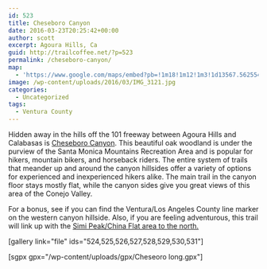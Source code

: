 ```yaml
---
id: 523
title: Cheseboro Canyon
date: 2016-03-23T20:25:42+00:00
author: scott
excerpt: Agoura Hills, Ca
guid: http://trailcoffee.net/?p=523
permalink: /cheseboro-canyon/
map:
  - 'https://www.google.com/maps/embed?pb=!1m18!1m12!1m3!1d13567.56255418007!2d-118.7396335300624!3d34.15626281469889!2m3!1f0!2f0!3f0!3m2!1i1024!2i768!4f13.1!3m3!1m2!1s0x80e826ce7c11c117%3A0xc5a886a28e32bbd7!2s5794+Chesebro+Rd%2C+Agoura+Hills%2C+CA+91301!5e1!3m2!1sen!2sus!4v1467000478017'
image: /wp-content/uploads/2016/03/IMG_3121.jpg
categories:
  - Uncategorized
tags:
  - Ventura County
---
```

Hidden away in the hills off the 101 freeway between Agoura Hills and Calabasas is <a href="http://www.nps.gov/samo/planyourvisit/cheeseboropalocomado.htm">Cheseboro Canyon</a>. This beautiful oak woodland is under the purview of the Santa Monica Mountains Recreation Area and is popular for hikers, mountain bikers, and horseback riders. The entire system of trails that meander up and around the canyon hillsides offer a variety of options for experienced and inexperienced hikers alike. The main trail in the canyon floor stays mostly flat, while the canyon sides give you great views of this area of the Conejo Valley.

For a bonus, see if you can find the Ventura/Los Angeles County line marker on the western canyon hillside. Also, if you are feeling adventurous, this trail will link up with the <a href="http://trailcoffee.net/china-flat-in-simi-valley/">Simi Peak/China Flat area to the north.</a>

[gallery link="file" ids="524,525,526,527,528,529,530,531"]

[sgpx gpx="/wp-content/uploads/gpx/Cheseoro long.gpx"]